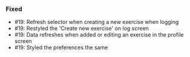 ### Fixed

- #19: Refresh selector when creating a new exercise when logging
- #19: Restyled the 'Create new exercise' on log screen
- #19: Data refreshes when added or editing an exercise in the profile screen
- #19: Styled the preferences the same
